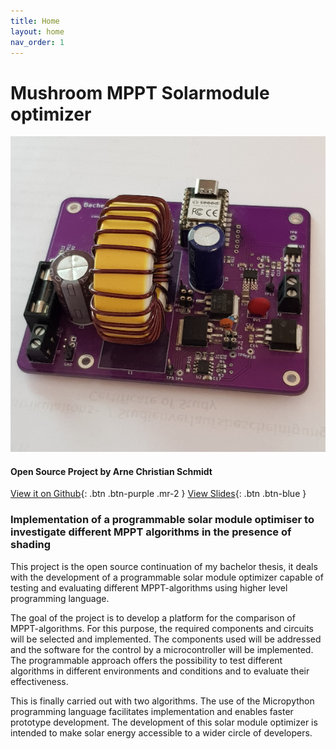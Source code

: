 ```yaml
---
title: Home
layout: home
nav_order: 1
---
```


# Mushroom MPPT Solarmodule optimizer

![Hardware](assets/image/hardware2.png)

#### Open Source Project by Arne Christian Schmidt

[View it on Github](https://github.com/dulouie/mushroom_mppt){: .btn .btn-purple .mr-2 }
[View Slides](https://dulouie.github.io/mushroom_mppt/){: .btn .btn-blue }

### Implementation of a programmable solar module optimiser to investigate different MPPT algorithms in the presence of shading

This project is the open source continuation of my bachelor thesis, it deals with the development of a programmable solar
module optimizer capable of testing and evaluating different
MPPT-algorithms
using higher level programming language.

The goal of the project is to
develop a platform for the comparison of MPPT-algorithms. For this purpose, the
required components and circuits will be selected and implemented. The
components used will be addressed and the software for the control by a
microcontroller will be implemented. The programmable approach offers
the possibility to test different algorithms in different environments
and conditions and to evaluate their effectiveness.

This is finally
carried out with two algorithms. The use of the Micropython programming
language facilitates implementation and enables faster prototype
development. The development of this solar module optimizer is intended
to make solar energy accessible to a wider circle of developers.
